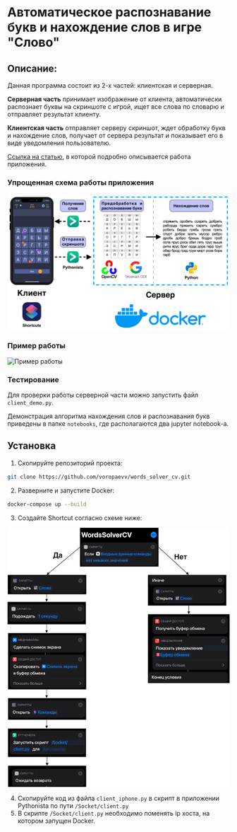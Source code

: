 # Автоматическое распознавание букв и нахождение слов в игре "Слово"

## Описание:

Данная программа состоит из 2-х частей: клиентская  и серверная.

**Серверная часть** принимает изображение от клиента, автоматически распознает буквы на скриншоте с игрой, ищет все слова по словарю и отправляет результат клиенту.

**Клиентская часть** отправляет серверу скриншот, ждет обработку букв и нахождение слов, получает от сервера результат и показывает его в виде уведомления пользователю.

[Ссылка на статью](https://habr.com/ru/post/576820/), в которой подробно описывается работа приложения.

### Упрощенная схема работы приложения

<img src="./explanatory_media/explanatory_picture_1.png" title="" alt="Упрощенная схема работы приложения" data-align="center">

### Пример работы

<img src="./explanatory_media/explanatory_gif_1.gif" title="" alt="Пример работы" data-align="center">

### Тестирование

Для проверки работы серверной части можно запустить файл `client_demo.py`.

Демонстрация алгоритма нахождения слов и распознавания букв приведены в папке `notebooks`, где располагаются два jupyter notebook-а.

## Установка

1. Скопируйте репозиторий проекта:

```bash
git clone https://github.com/voropaevv/words_solver_cv.git
```

2. Разверните и запустите Docker:

```bash
docker-compose up --build
```

3. Создайте Shortcut согласно схеме ниже:

<img src="./explanatory_media/explanatory_picture_2.png" title="" alt="Схема shortcut-а" data-align="center">

4. Скопируйте код из файла `client_iphone.py` в скрипт в приложении Pythonista по пути `/Socket/client.py`
5. В скрипте `/Socket/client.py` необходимо поменять ip хоста, на котором запущен Docker.
